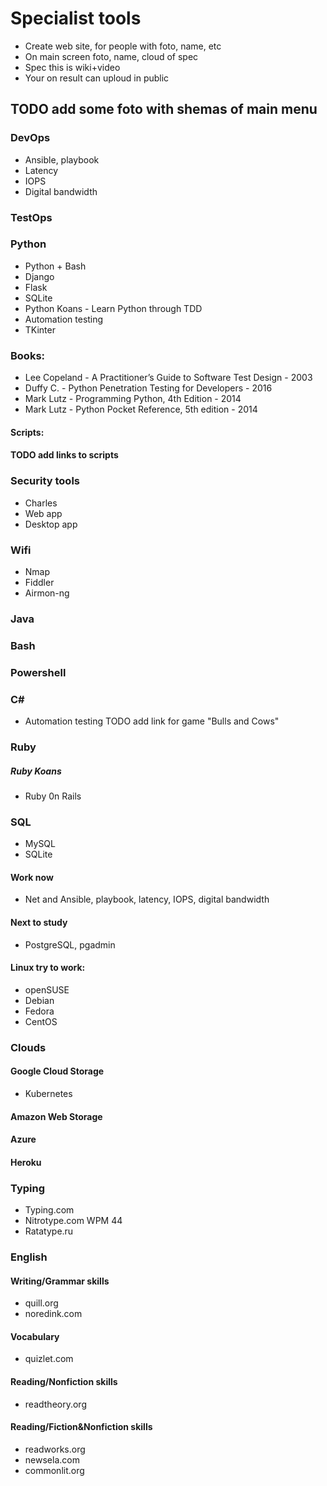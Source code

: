 # Specialist tools
* Create web site, for people with foto, name, etc
* On main screen foto, name, cloud of spec
* Spec this is wiki+video
* Your on result can uploud in public


## TODO add some foto with shemas of main menu
### DevOps
* Ansible, playbook
* Latency
* IOPS
* Digital bandwidth
### TestOps
### Python
* Python + Bash
* Django
* Flask
* SQLite
* Python Koans - Learn Python through TDD
* Automation testing
* TKinter
### Books:
* Lee Copeland - A Practitioner’s Guide to Software Test Design - 2003
* Duffy C. - Python Penetration Testing for Developers - 2016
* Mark Lutz - Programming Python, 4th Edition - 2014
* Mark Lutz - Python Pocket Reference, 5th edition - 2014
#### Scripts:
#### TODO add links to scripts
### Security tools
* Charles
* Web app
* Desktop app
### Wifi
* Nmap
* Fiddler
* Airmon-ng
### Java
### Bash
### Powershell
### C#
* Automation testing
TODO add link for game "Bulls and Cows"
### Ruby
##### Ruby Koans
* Ruby 0n Rails
### SQL
* MySQL
* SQLite
#### Work now
* Net and Ansible, playbook, latency, IOPS, digital bandwidth
#### Next to study
* PostgreSQL, pgadmin
#### Linux try to work:
* openSUSE
* Debian
* Fedora
* CentOS
### Clouds
#### Google Cloud Storage
* Kubernetes
#### Amazon Web Storage
#### Azure
#### Heroku

### Typing
* Typing.com
* Nitrotype.com WPM 44
* Ratatype.ru

### English
#### Writing/Grammar skills
* quill.org
* noredink.com
#### Vocabulary
* quizlet.com
#### Reading/Nonfiction skills
* readtheory.org
#### Reading/Fiction&Nonfiction skills
* readworks.org
* newsela.com
* commonlit.org
